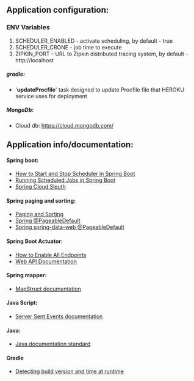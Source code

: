 ## Application configuration:

### ENV Variables

1. SCHEDULER_ENABLED - activate scheduling, by default - true
2. SCHEDULER_CRONE - job time to execute
3. ZIPKIN_PORT - URL to Zipkin distributed tracing system, by default - http://localhost

##### gradle:

* '<b>updateProcfile</b>' task designed to update Procfile file that HEROKU service uses for deployment

##### MongoDb:

* Cloud db: https://cloud.mongodb.com/

## Application info/documentation:

#### Spring boot:

* [How to Start and Stop Scheduler in Spring Boot](https://www.yawintutor.com/how-to-start-and-stop-scheduler-in-spring-boot/)
* [Running Scheduled Jobs in Spring Boot](https://reflectoring.io/spring-scheduler/)
* [Spring Cloud Sleuth ](https://medium.com/@kirill.sereda/spring-cloud-sleuth-zipkin-%D0%BF%D0%BE-%D1%80%D1%83%D1%81%D1%81%D0%BA%D0%B8-9f8504581dae)

#### Spring paging and sorting:

* [Paging and Sorting](https://docs.spring.io/spring-data/rest/docs/current-SNAPSHOT/reference/html/#paging-and-sorting)
* [Spring @PageableDefault](https://stackoverflow.com/questions/41486047/use-pageabledefault-with-spring-data-rest)
* [Spring spring-data-web @PageableDefault](https://www.baeldung.com/spring-data-web-support)

#### Spring Boot Actuator:

* [How to Enable All Endpoints](https://www.baeldung.com/spring-boot-actuator-enable-endpoints)
* [Web API Documentation](https://docs.spring.io/spring-boot/docs/current/actuator-api/htmlsingle/)

#### Spring mapper:

* [MapStruct documentation](https://mapstruct.org/documentation/stable/reference/html/)

#### Java Script:

* [Server Sent Events documentation](https://learn.javascript.ru/server-sent-events)

#### Java:

* [Java documentation standard](https://docs.oracle.com/en/java/javase/17/docs/specs/javadoc/doc-comment-spec.html#link)

#### Gradle

* [Detecting build version and time at runtime](https://www.vojtechruzicka.com/spring-boot-version/)